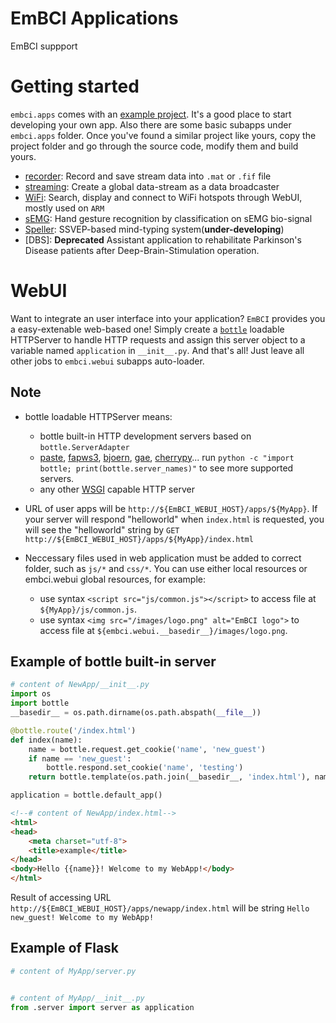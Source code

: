 # EmBCI Applications
EmBCI suppport

# Getting started
`embci.apps` comes with an [example project](example). It's a good place to start developing your own app. Also there are some basic subapps under `embci.apps` folder. Once you've found a similar project like yours, copy the project folder and go through the source code, modify them and build yours.
- [recorder](recorder): Record and save stream data into `.mat` or `.fif` file
- [streaming](streaming): Create a global data-stream as a data broadcaster
- [WiFi](WiFi): Search, display and connect to WiFi hotspots through WebUI, mostly used on `ARM`
- [sEMG](sEMG): Hand gesture recognition by classification on sEMG bio-signal
- [Speller](Speller): SSVEP-based mind-typing system(**under-developing**)
- [DBS]: **Deprecated** Assistant application to rehabilitate Parkinson's Disease patients after Deep-Brain-Stimulation operation.

# WebUI
Want to integrate an user interface into your application? `EmBCI` provides you a easy-extenable web-based one! Simply create a [`bottle`](https://bottlepy.org/docs/dev/) loadable HTTPServer to handle HTTP requests and assign this server object to a variable named `application` in `__init__.py`. And that's all! Just leave all other jobs to `embci.webui` subapps auto-loader.

## Note
- bottle loadable HTTPServer means:
    - bottle built-in HTTP development servers based on `bottle.ServerAdapter`
    - [paste](http://pythonpaste.org/), [fapws3](https://github.com/william-os4y/fapws3), [bjoern](https://github.com/jonashaag/bjoern), [gae](https://developers.google.com/appengine/), [cherrypy](http://www.cherrypy.org/)... run `python -c "import bottle; print(bottle.server_names)"` to see more supported servers.
    - any other [WSGI](http://www.wsgi.org/) capable HTTP server

- URL of user apps will be `http://${EmBCI_WEBUI_HOST}/apps/${MyApp}`. If your server will respond "helloworld" when `index.html` is requested, you will see the "helloworld" string by `GET http://${EmBCI_WEBUI_HOST}/apps/${MyApp}/index.html`

- Neccessary files used in web application must be added to correct folder, such as `js/*` and `css/*`. You can use either local resources or embci.webui global resources, for example:
    - use syntax `<script src="js/common.js"></script>` to access file at `${MyApp}/js/common.js`.
    - use syntax `<img src="/images/logo.png" alt="EmBCI logo">` to access file at `${embci.webui.__basedir__}/images/logo.png`.

## Example of bottle built-in server
```python
# content of NewApp/__init__.py
import os
import bottle
__basedir__ = os.path.dirname(os.path.abspath(__file__))

@bottle.route('/index.html')
def index(name):
    name = bottle.request.get_cookie('name', 'new_guest')
    if name == 'new_guest':
        bottle.respond.set_cookie('name', 'testing')
    return bottle.template(os.path.join(__basedir__, 'index.html'), name=name)

application = bottle.default_app()
```

```html
<!--# content of NewApp/index.html-->
<html>
<head>
    <meta charset="utf-8">
    <title>example</title>
</head>
<body>Hello {{name}}! Welcome to my WebApp!</body>
</html>
```

Result of accessing URL `http://${EmBCI_WEBUI_HOST}/apps/newapp/index.html` will be string `Hello new_guest! Welcome to my WebApp!`



## Example of Flask
```python
# content of MyApp/server.py


# content of MyApp/__init__.py
from .server import server as application
```
